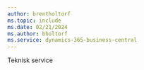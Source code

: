 ```yaml
---
author: brentholtorf
ms.topic: include
ms.date: 02/21/2024
ms.author: bholtorf
ms.service: dynamics-365-business-central
---
```


Teknisk service